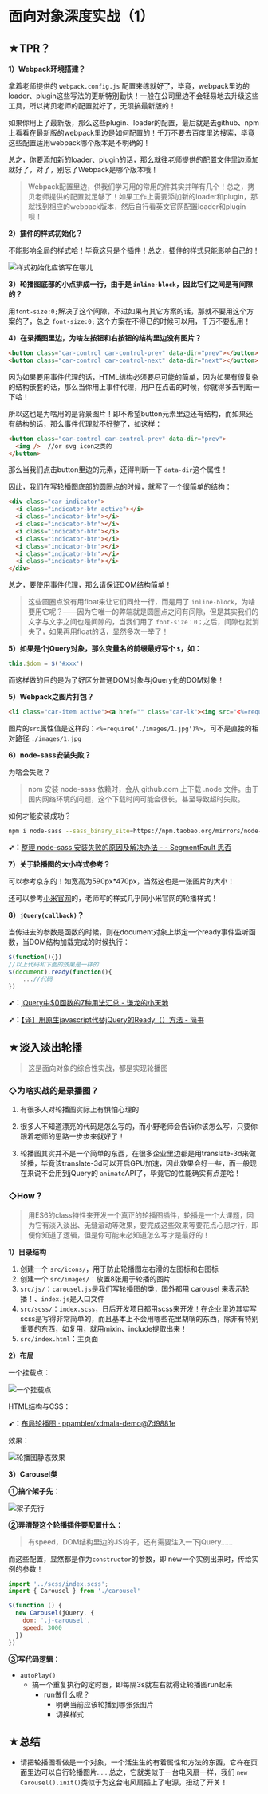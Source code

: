 # 面向对象深度实战（1）

## ★TPR？

**1）Webpack环境搭建？**

拿着老师提供的 `webpack.config.js` 配置来练就好了，毕竟，webpack里边的loader、plugin这些写法的更新特别勤快！一般在公司里边不会轻易地去升级这些工具，所以拷贝老师的配置就好了，无须搞最新版的！

如果你用上了最新版，那么这些plugin、loader的配置，最后就是去github、npm上看看在最新版的webpack里边是如何配置的！千万不要去百度里边搜索，毕竟这些配置适用webpack哪个版本是不明确的！

总之，你要添加新的loader、plugin的话，那么就往老师提供的配置文件里边添加就好了，对了，别忘了Webpack是哪个版本哦！

> Webpack配置里边，供我们学习用的常用的件其实并咩有几个！总之，拷贝老师提供的配置就足够了！如果工作上需要添加新的loader和plugin，那就找到相应的webpack版本，然后自行看英文官网配置loader和plugin呗！

**2）插件的样式初始化？**

不能影响全局的样式哈！毕竟这只是个插件！总之，插件的样式只能影响自己的！

![样式初始化应该写在哪儿](assets/img/2019-12-06-17-41-38.png)

**3）轮播图底部的小点排成一行，由于是 `inline-block`，因此它们之间是有间隙的？**

用`font-size:0;`解决了这个间隙，不过如果有其它方案的话，那就不要用这个方案的了，总之 `font-size:0;` 这个方案在不得已的时候可以用，千万不要乱用！

**4）在录播图里边，为啥左按钮和右按钮的结构里边没有图片？**

``` html
<button class="car-control car-control-prev" data-dir="prev"></button>
<button class="car-control car-control-next" data-dir="next"></button>
```

因为如果要用事件代理的话，HTML结构必须要尽可能的简单，因为如果有很复杂的结构嵌套的话，那么当你用上事件代理，用户在点击的时候，你就得多去判断一下哈！

所以这也是为啥用的是背景图片！即不希望button元素里边还有结构，而如果还有结构的话，那么事件代理就不好整了，如这样：

``` html
<button class="car-control car-control-prev" data-dir="prev">
  <img />  //or svg icon之类的
</button>
```

那么当我们点击button里边的元素，还得判断一下 `data-dir`这个属性！

因此，我们在写轮播图底部的圆圈点的时候，就写了一个很简单的结构：

``` html
<div class="car-indicator">
  <i class="indicator-btn active"></i>
  <i class="indicator-btn"></i>
  <i class="indicator-btn"></i>
  <i class="indicator-btn"></i>
  <i class="indicator-btn"></i>
  <i class="indicator-btn"></i>
  <i class="indicator-btn"></i>
  <i class="indicator-btn"></i>
</div>
```

总之，要使用事件代理，那么请保证DOM结构简单！

> 这些圆圈点没有用float来让它们同处一行，而是用了 `inline-block`，为啥要用它呢？——因为它唯一的弊端就是圆圈点之间有间隙，但是其实我们的文字与文字之间也是间隙的，当我们用了 `font-size：0；`之后，间隙也就消失了，如果再用float的话，显然多次一举了！

**5）如果是个jQuery对象，那么变量名的前缀最好写个 `$`，如：**

``` js
this.$dom = $('#xxx')
```

而这样做的目的是为了好区分普通DOM对象与jQuery化的DOM对象！

**5）Webpack之图片打包？**

``` html
<li class="car-item active"><a href="" class="car-lk"><img src="<%=require('./images/1.jpg')%>" alt="" class="car-img"></a></li>
```

图片的`src`属性值是这样的：`<%=require('./images/1.jpg')%>`，可不是直接的相对路径 `./images/1.jpg`

**6）node-sass安装失败？**

为啥会失败？

> npm 安装 node-sass 依赖时，会从 github.com 上下载 .node 文件。由于国内网络环境的问题，这个下载时间可能会很长，甚至导致超时失败。

如何才能安装成功？

``` bash
npm i node-sass --sass_binary_site=https://npm.taobao.org/mirrors/node-sass/
```

**➹：**[整理 node-sass 安装失败的原因及解决办法 - - SegmentFault 思否](https://segmentfault.com/a/1190000010984731)


**7）关于轮播图的大小样式参考？**

可以参考京东的！如宽高为590px*470px，当然这也是一张图片的大小！

还可以参考[小米官网](https://www.mi.com/)的，老师写的样式几乎同小米官网的轮播样式！

**8）`jQuery(callback)`？**

当传进去的参数是函数的时候，则在document对象上绑定一个ready事件监听函数，当DOM结构加载完成的时候执行：

``` js
$(function(){})
//以上代码和下面的效果是一样的
$(document).ready(function(){
    ...//代码
})
```

**➹：**[jQuery中$()函数的7种用法汇总 - 谦龙的小天地](https://qianlongo.github.io/2016/03/26/jQuery%E4%B8%AD-%E5%87%BD%E6%95%B0%E7%9A%847%E7%A7%8D%E7%94%A8%E6%B3%95%E6%B1%87%E6%80%BB/)

**➹：**[【译】用原生javascript代替jQuery的Ready（）方法 - 简书](https://www.jianshu.com/p/f359a531a72a)












## ★淡入淡出轮播

> 这是面向对象的综合性实战，都是实现轮播图

### ◇为啥实战的是录播图？

1. 有很多人对轮播图实际上有惧怕心理的
   
2. 很多人不知道漂亮的代码是怎么写的，而小野老师会告诉你该怎么写，只要你跟着老师的思路一步步来就好了！
   
3. 轮播图其实并不是一个简单的东西，在很多企业里边都是用translate-3d来做轮播，毕竟该translate-3d可以开启GPU加速，因此效果会好一些，而一般现在来说不会用到jQuery的 `animate`API了，毕竟它的性能确实有点差哈！

### ◇How？

> 用ES6的class特性来开发一个真正的轮播图插件，轮播是一个大课题，因为它有淡入淡出、无缝滚动等效果，要完成这些效果等要花点心思才行，即便你知道了逻辑，但是你可能未必知道怎么写才是最好的！

**1）目录结构**

1. 创建一个 `src/icons/`，用于防止轮播图左右滑的左图标和右图标
2. 创建一个 `src/images/`：放置8张用于轮播的图片
3. `src/js/`：`carousel.js`是我们写轮播图的类，国外都用 carousel 来表示轮播！、`index.js`是入口文件
4. `src/scss/`：`index.scss`，日后开发项目都用scss来开发！在企业里边其实写scss是写得非常简单的，而且基本上不会用哪些花里胡哨的东西，除非有特别重要的东西，如复用，就用mixin、include提取出来！
5. `src/index.html`：主页面


**2）布局**

一个挂载点：

![一个挂载点](assets/img/2019-12-06-17-23-46.png)

HTML结构与CSS：

**➹：**[布局轮播图 · ppambler/xdmala-demo@7d9881e](https://github.com/ppambler/xdmala-demo/commit/7d9881e25c1040e59435c5f73563921687d949a7)


效果：

![轮播图静态效果](assets/img/2019-12-11-17-45-26.png)


**3）Carousel类**

**①搞个架子先：**

![架子先行](assets/img/2019-12-07-18-28-56.png)


**②弄清楚这个轮播插件要配置什么：**

> 有speed，DOM结构里边的JS钩子，还有需要注入一下jQuery……

而这些配置，显然都是作为`constructor`的参数，即 new一个实例出来时，传给实例的参数！

``` js
import '../scss/index.scss';
import { Carousel } from './carousel'

$(function () {
  new Carousel(jQuery, {
    dom: '.j-carousel',
    speed: 3000
  })
})
```

**③写代码逻辑：**

- `autoPlay()`
  - 搞一个重复执行的定时器，即每隔3s就左右就得让轮播图run起来
    - run做什么呢？
      - 明确当前应该轮播到哪张张图片
      - 切换样式






## ★总结

- 请把轮播图看做是一个对象，一个活生生的有着属性和方法的东西，它杵在页面里边可以自行轮播图片……总之，它就类似于一台电风扇一样，我们 `new Carousel().init()`类似于为这台电风扇插上了电源，扭动了开关！

